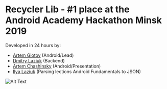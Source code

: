 # Recycler Lib - #1 place at the Android Academy Hackathon Minsk 2019

Developed in 24 hours by:
- [Artem Glotov](https://github.com/Filfur) (Android/Lead)
- [Dmitry Laziuk](https://github.com/dmlaziuk) (Backend)
- [Artem Chashinsky](https://github.com/chartal) (Android/Presentation)
- [Ilya Laziuk](https://github.com/illialaz) (Parsing lections Android Fundamentals to JSON)

![Alt Text](https://github.com/Filfur/RecycleLib/blob/master/recycle_lib.gif)
